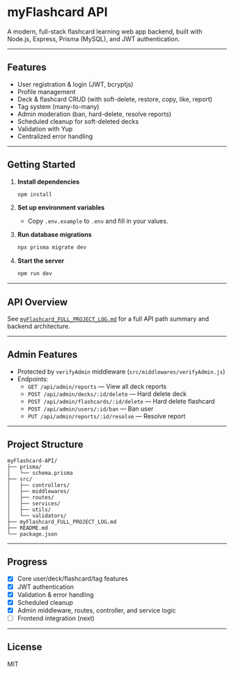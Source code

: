 # myFlashcard API

A modern, full-stack flashcard learning web app backend, built with Node.js, Express, Prisma (MySQL), and JWT authentication.

---

## Features

- User registration & login (JWT, bcryptjs)
- Profile management
- Deck & flashcard CRUD (with soft-delete, restore, copy, like, report)
- Tag system (many-to-many)
- Admin moderation (ban, hard-delete, resolve reports)
- Scheduled cleanup for soft-deleted decks
- Validation with Yup
- Centralized error handling

---

## Getting Started

1. **Install dependencies**
   ```bash
   npm install
   ```

2. **Set up environment variables**
   - Copy `.env.example` to `.env` and fill in your values.

3. **Run database migrations**
   ```bash
   npx prisma migrate dev
   ```

4. **Start the server**
   ```bash
   npm run dev
   ```

---

## API Overview

See [`myFlashcard_FULL_PROJECT_LOG.md`](./myFlashcard_FULL_PROJECT_LOG.md) for a full API path summary and backend architecture.

---

## Admin Features

- Protected by `verifyAdmin` middleware (`src/middlewares/verifyAdmin.js`)
- Endpoints:
  - `GET /api/admin/reports` — View all deck reports
  - `POST /api/admin/decks/:id/delete` — Hard delete deck
  - `POST /api/admin/flashcards/:id/delete` — Hard delete flashcard
  - `POST /api/admin/users/:id/ban` — Ban user
  - `PUT /api/admin/reports/:id/resolve` — Resolve report

---

## Project Structure

```
myFlashcard-API/
├── prisma/
│   └── schema.prisma
├── src/
│   ├── controllers/
│   ├── middlewares/
│   ├── routes/
│   ├── services/
│   ├── utils/
│   └── validators/
├── myFlashcard_FULL_PROJECT_LOG.md
├── README.md
└── package.json
```

---

## Progress

- [x] Core user/deck/flashcard/tag features
- [x] JWT authentication
- [x] Validation & error handling
- [x] Scheduled cleanup
- [x] Admin middleware, routes, controller, and service logic
- [ ] Frontend integration (next)

---

## License

MIT